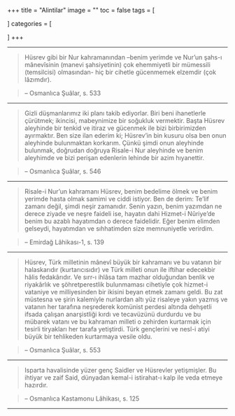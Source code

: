 +++
title = "Alintilar"
image = ""
toc = false
tags = [
    
]
categories = [
    
]
+++
<hr>

>Hüsrev gibi bir Nur kahramanından –benim yerimde ve Nur’un şahs-ı mânevîsinin (manevi şahsiyetinin) çok ehemmiyetli bir mümessili (temsilcisi) olmasından- hiç bir cihetle gücenmemek elzemdir (çok lâzımdır).
 
>– Osmanlıca Şuâlar, s. 533

<hr>

>Gizli düşmanlarımız iki planı takib ediyorlar. Biri beni ihanetlerle çürütmek; ikincisi, mabeynimize bir soğukluk vermektir. Başta Hüsrev  aleyhinde bir tenkid ve itiraz ve gücenmek ile bizi birbirimizden ayırmaktır. Ben size ilan ederim ki; Hüsrev’in bin kusuru olsa ben onun aleyhinde bulunmaktan korkarım. Çünkü şimdi onun aleyhinde bulunmak, doğrudan doğruya  Risale-i Nur aleyhinde ve benim aleyhimde ve bizi perişan edenlerin lehinde bir azim hıyanettir.

>– Osmanlıca Şuâlar, s. 546

<hr>

>Risale-i Nur’un kahramanı Hüsrev, benim bedelime ölmek ve benim yerimde hasta olmak samimi ve ciddi istiyor. Ben de derim: Te’lif zamanı değil, şimdi neşir zamanıdır. Senin yazın, benim yazımdan ne derece ziyade ve neşre faideli ise, hayatın dahi Hizmet-i Nûriye’de benim bu azablı hayatımdan o derece faidelidir. Eğer benim elimden gelseydi, hayatımdan ve sıhhatimden size memnuniyetle verirdim.

>– Emirdağ Lâhikası-1, s. 139

<hr>

>Hüsrev, Türk milletinin mânevî büyük bir kahramanı ve bu vatanın bir halaskarıdır (kurtarıcısıdır) ve Türk milleti onun ile iftihar edecekbir hâlis fedakârıdır. Ve sırr-ı ihlâsa tam mazhar olduğundan benlik ve riyakârlık ve şöhretperestlik bulunmaması cihetiyle çok hizmet-i vataniye ve milliyesinden bir ikisini beyan etmek zamanı geldi. Bu zat müstesna ve şirin kalemiyle nurlardan altı yüz risaleye yakın yazmış ve vatanın her tarafına neşrederek komünist perdesi altında dehşetli ifsada çalışan anarşistliği kırdı ve tecavüzünü durdurdu ve bu mübarek vatanı ve bu kahraman milleti o zehirden kurtarmak için tesirli tiryakları her tarafa yetiştirdi. Türk gençlerini ve nesl-i atiyi büyük bir tehlikeden kurtarmaya vesile oldu.

>– Osmanlıca Şuâlar, s. 553

<hr>

>Isparta havalisinde yüzer genç Saidler ve Hüsrevler yetişmişler. Bu ihtiyar ve zaif Said, dünyadan kemal-i istirahat-ı kalp ile veda etmeye hazırdır.

>– Osmanlıca Kastamonu Lâhikası, s. 125

<hr>
